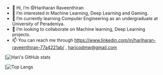 - 👋 Hi, I’m @Hariharan Raveenthiran
- 👀 I’m interested in Machine Learning, Deep Learning and Gaming.
- 🌱 I’m currently learning Computer Engineering as an undergraduate at University of Peradeniya.
- 💞️ I’m looking to collaborate on Machine learning, Deep Learning projects.
- 📫 You can reach me through https://www.linkedin.com/in/hariharan-raveenthiran-77a4221ab/ , haricodmw@gmail.com

<!---
Hari25483/Hari25483 is a ✨ special ✨ repository because its `README.md` (this file) appears on your GitHub profile.
You can click the Preview link to take a look at your changes.
--->


[![Hari's GitHub stats](https://github-readme-stats.vercel.app/api?username=Hari25483&theme=radical)

[![Top Langs](https://github-readme-stats.vercel.app/api/top-langs/?username=Hari25483&theme=radical)
